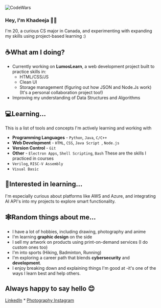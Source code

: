 ![CodeWars](https://www.codewars.com/users/theRedKh/badges/micro)
### Hey, I'm Khadeeja 👋🏼

  I'm 20, a curious CS major in Canada, and experimenting with expanding my skills using project-based learning :)
  
## ☕What am I doing?
  - Currently working on **LumosLearn**, a web development project built to practice skills in:
    - HTML/CSS/JS
    - Clean UI
    - Storage management (figuring out how JSON and Node.Js work)
    (It's a personal collaboration project too!)
  - Improving my understanding of Data Structures and Algorithms
    
## 💻Learning...
This is a list of tools and concepts I'm actively learning and working with
  - **Programming Languages** - `Python`, `Java`, `C/C++`
  - **Web Development** - `HTML`, `CSS`, `Java Script `, `Node.js`
  - **Version Control** - `Git`
  - **Other** - `Electron Apps`, `Shell Scripting`, `Bash`
These are the skills I practiced in courses
  - `Verilog`, `RISC-V Assembly`
  - `Visual Basic`

## 💭Interested in learning...
I'm especially curious about platforms like AWS and Azure, and integrating AI API's into my projects to explore smart functionality.

## 🕸️Random things about me...
  - I have a lot of hobbies, including drawing, photography and anime
  - I'm learning **graphic design** on the side
  - I sell my artwork on products using print-on-demand services (I do custom ones too)
  - I'm into sports (Hiking, Badminton, Running)
  - I'm exploring a career path that blends **cybersecurity** and **development**.
  - I enjoy breaking down and explaining things I'm good at -it's one of the ways I learn best and help others.

## Always happy to say hello 😊
  [LinkedIn](https://ca.linkedin.com/in/khadeeja-h-412355292?trk=people-guest_people_search-card) *
  [Photography Instagram](https://www.instagram.com/the.kh.perspective/)
